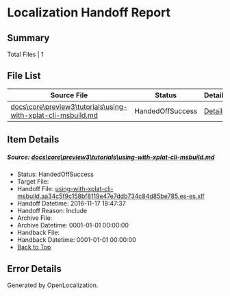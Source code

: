 # <a name='report-top'></a> Localization Handoff Report

## Summary
 Total Files | 1

## File List
 Source File | Status | Details 
 ----------- | ------ | ------- 
 [docs\core\preview3\tutorials\using-with-xplat-cli-msbuild.md](https://github.com/dotnet/docs/blob/ab71aab99505f211fe4adc86957eda4707761f1c/docs/core/preview3/tutorials/using-with-xplat-cli-msbuild.md) | HandedOffSuccess | [Details](#01b17021e79bcdb2dc69f97b709f4aa63dbab9aa90)

## Item Details
##### <a name='01b17021e79bcdb2dc69f97b709f4aa63dbab9aa90'></a> Source: [docs\core\preview3\tutorials\using-with-xplat-cli-msbuild.md](https://github.com/dotnet/docs/blob/ab71aab99505f211fe4adc86957eda4707761f1c/docs/core/preview3/tutorials/using-with-xplat-cli-msbuild.md)
* Status: HandedOffSuccess
* Target File: 
* Handoff File: [using-with-xplat-cli-msbuild.aa34c5f9c158bf8119e47e7ddb734c84d85be785.es-es.xlf](https://github.com/dotnet/docs.handoff/blob/def61a3eb8a8a4cf210634b50c0354d8d7248352/ol-handoff/dotnet/docs.es-es/master/ht-p1/using-with-xplat-cli-msbuild.aa34c5f9c158bf8119e47e7ddb734c84d85be785.es-es.xlf)
* Handoff Datetime: 2016-11-17 18:47:37
* Handoff Reason: Include
* Archive File: 
* Archive Datetime: 0001-01-01 00:00:00
* Handback File: 
* Handback Datetime: 0001-01-01 00:00:00
* [Back to Top](#report-top)


## Error Details

Generated by OpenLocalization.
